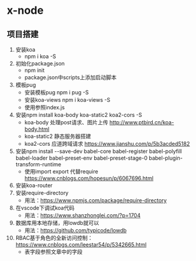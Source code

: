 # x-node
## 项目搭建
1. 安装koa
    + npm i koa -S  
2. 初始化package.json
    + npm init
    + package.json中scripts上添加启动脚本
3. 模板pug
    + 安装模板pug npm i pug -S
    + 安装koa-views npm i koa-views -S
    + 使用参照index.js
4. 安装npm install koa-body koa-static2 koa2-cors -S 
    + koa-body 处理post请求、图片上传 http://www.ptbird.cn/koa-body.html
    + koa-static2 静态服务器搭建
    + koa2-cors 应道跨域请求  https://www.jianshu.com/p/5b3acded5182
5. 安装npm install --save-dev  babel-core babel-register babel-polyfill babel-loader babel-preset-env babel-preset-stage-0 babel-plugin-transform-runtime
    + 使用import export 代替require https://www.cnblogs.com/hopesun/p/6067696.html
6. 安装koa-router
7. 安装require-directory
    + 用法：https://www.npmjs.com/package/require-directory
8. 在vscode下调试koa代码 
    + 用法：https://www.shanzhonglei.com/?p=1704
9. 数据库用本地存储，用lowdb就可以
    + 用法：https://github.com/typicode/lowdb
10. RBAC基于角色的全新访问控制：https://www.cnblogs.com/leestar54/p/5342665.html
    + 表字段参照文章中的字段


